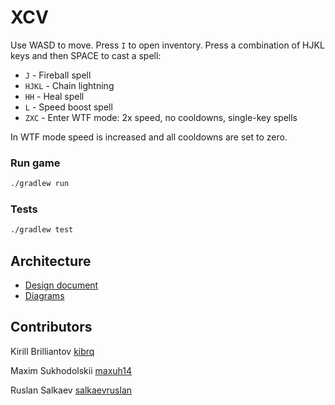 # XCV

Use WASD to move. Press `I` to open inventory. Press a combination of HJKL keys and then SPACE to cast a spell:
* `J` - Fireball spell
* `HJKL` - Chain lightning
* `HH` - Heal spell
* `L` - Speed boost spell
* `ZXC` - Enter WTF mode: 2x speed, no cooldowns, single-key spells

In WTF mode speed is increased and all cooldowns are set to zero.

### Run game

```bash
./gradlew run
```

### Tests

```bash
./gradlew test
```

Architecture
----
- [Design document](https://docs.google.com/document/d/1QqwoZj0K42nyamNhSfQ_2WnOqvsAzywG9hKymnePOlI/edit?usp=sharing)
- [Diagrams](https://drive.google.com/drive/folders/1Qxy9MDED6X2xQ6ToKZKjNG6f96sCDFG0?usp=sharing)

## Contributors

Kirill Brilliantov [kibrq](https://github.com/kibrq)

Maxim Sukhodolskii [maxuh14](https://github.com/maxuh14)

Ruslan Salkaev [salkaevruslan](https://github.com/salkaevruslan)

